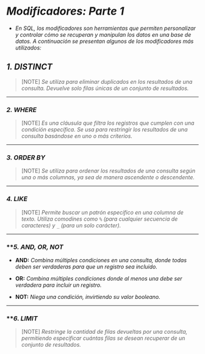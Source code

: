 <!-- Autor: Daniel Benjamin Perez Morales -->
<!-- GitHub: https://github.com/DanielPerezMoralesDev13 -->
<!-- Correo electrónico: danielperezdev@proton.me -->

# ***Modificadores: Parte 1***

- *En SQL, los modificadores son herramientas que permiten personalizar y controlar cómo se recuperan y manipulan los datos en una base de datos. A continuación se presentan algunos de los modificadores más utilizados:*

## ***1. DISTINCT***

> [NOTE]
> *Se utiliza para eliminar duplicados en los resultados de una consulta. Devuelve solo filas únicas de un conjunto de resultados.*

---

### ***2. WHERE***

> [NOTE]
> *Es una cláusula que filtra los registros que cumplen con una condición específica. Se usa para restringir los resultados de una consulta basándose en uno o más criterios.*

---

### ***3. ORDER BY***

> [NOTE]
> *Se utiliza para ordenar los resultados de una consulta según una o más columnas, ya sea de manera ascendente o descendente.*

---

### ***4. LIKE***

> [NOTE]
> *Permite buscar un patrón específico en una columna de texto. Utiliza comodines como `%` (para cualquier secuencia de caracteres) y `_` (para un solo carácter).*

---

### ***5. **AND, OR, NOT***

- **AND:** *Combina múltiples condiciones en una consulta, donde todas deben ser verdaderas para que un registro sea incluido.*

- **OR:** *Combina múltiples condiciones donde al menos una debe ser verdadera para incluir un registro.*
- **NOT:** *Niega una condición, invirtiendo su valor booleano.*

---

### ***6. **LIMIT***

> [NOTE]
> *Restringe la cantidad de filas devueltas por una consulta, permitiendo especificar cuántas filas se desean recuperar de un conjunto de resultados.*
